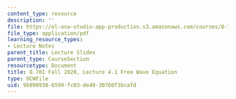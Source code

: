 ```yaml
---
content_type: resource
description: ''
file: https://ol-ocw-studio-app-production.s3.amazonaws.com/courses/8-701-introduction-to-nuclear-and-particle-physics-fall-2020/9b8989386599fc03de4930760f3bcafd_MIT8_701f20_lec4.1.pdf
file_type: application/pdf
learning_resource_types:
- Lecture Notes
parent_title: Lecture Slides
parent_type: CourseSection
resourcetype: Document
title: 8.701 Fall 2020, Lecture 4.1 Free Wave Equation
type: OCWFile
uid: 9b898938-6599-fc03-de49-30760f3bcafd
---
```

